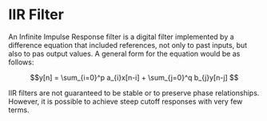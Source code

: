 # IIR Filter
An Infinite Impulse Response filter is a digital filter implemented by a difference equation that included references, not only to past inputs, but also to pas output values. A general form for the equation would be as follows:

$$y[n] = \sum_{i=0}^p a_{i}x[n-i] + \sum_{j=0}^q b_{j}y[n-j] $$

IIR filters are not guaranteed to be stable or to preserve phase relationships. However, it is possible to achieve steep cutoff responses with very few terms.
